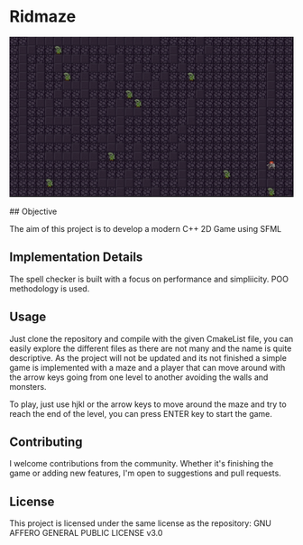 # Ridmaze
<p align="center">
  <img src="https://raw.githubusercontent.com/Miguevrgo/Projects/master/Ridmaze/ridmaze.png" alt="Ridmaze" />
</p>
## Objective

The aim of this project is to develop a modern C++ 2D Game using SFML

## Implementation Details

The spell checker is built with a focus on performance and simpliicity. POO methodology is used.

## Usage

Just clone the repository and compile with the given CmakeList file, you can easily explore the different files as there are not many and the name is quite descriptive. As the project will not 
be updated and its not finished a simple game is implemented with a maze and a player that can move around with the arrow keys going from one level to another avoiding the walls and monsters.

To play, just use hjkl or the arrow keys to move around the maze and try to reach the end of the level, you can press ENTER key to start the game.

## Contributing

I welcome contributions from the community. Whether it's finishing the game or adding new features, I'm open to suggestions and pull requests.

## License

This project is licensed under the same license as the repository: GNU AFFERO GENERAL PUBLIC LICENSE v3.0

